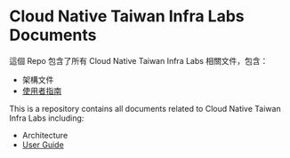# Cloud Native Taiwan Infra Labs Documents

這個 Repo 包含了所有 Cloud Native Taiwan Infra Labs 相關文件，包含：

- 架構文件
- [使用者指南](user-guide/openstack.md)


This is a repository contains all documents related to Cloud Native Taiwan Infra Labs including:

- Architecture
- [User Guide](user-guide/openstack.md)
